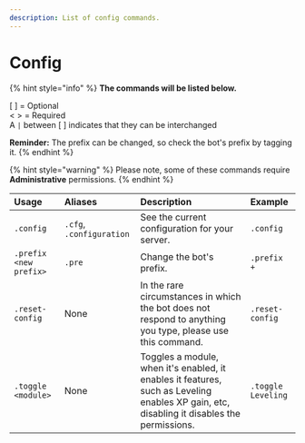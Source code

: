 ```yaml
---
description: List of config commands.
---
```


# Config

{% hint style="info" %}
**The commands will be listed below.**

\[ \] = Optional  
&lt; &gt; = Required  
A `|` between \[ \] indicates that they can be interchanged

**Reminder:** The prefix can be changed, so check the bot's prefix by tagging it.
{% endhint %}

{% hint style="warning" %}
Please note, some of these commands require **Administrative** permissions.
{% endhint %}

| Usage | Aliases | Description | Example |
| :--- | :--- | :--- | :--- |
| `.config` | `.cfg`, `.configuration` | See the current configuration for your server. | `.config` |
| `.prefix <new prefix>` | `.pre` | Change the bot's prefix. | `.prefix +` |
| `.reset-config` | None | In the rare circumstances in which the bot does not respond to anything you type, please use this command. | `.reset-config` |
| `.toggle <module>` | None | Toggles a module, when it's enabled, it enables it features, such as Leveling enables XP gain, etc, disabling it disables the permissions.   | `.toggle Leveling` |

